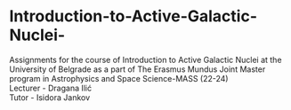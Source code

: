 # Introduction-to-Active-Galactic-Nuclei-
Assignments for the course of Introduction to Active Galactic Nuclei at the University of Belgrade as a part of The Erasmus Mundus Joint Master program in Astrophysics and Space Science-MASS (22-24) 
\
Lecturer - Dragana Ilić 
\
Tutor - Isidora Jankov 
